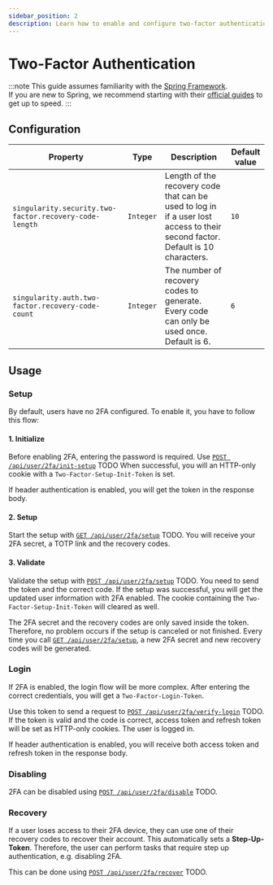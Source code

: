 ```yaml
---
sidebar_position: 2
description: Learn how to enable and configure two-factor authentication.
---
```


# Two-Factor Authentication

:::note
This guide assumes familiarity with the [Spring Framework](https://spring.io).  
If you are new to Spring, we recommend starting with their [official guides](https://spring.io/quickstart) to get up to speed.
:::

## Configuration

| Property                                               | Type      | Description                                                                                                                    | Default value |
|--------------------------------------------------------|-----------|--------------------------------------------------------------------------------------------------------------------------------|---------------|
| `singularity.security.two-factor.recovery-code-length` | `Integer` | Length of the recovery code that can be used to log in if a user lost access to their second factor. Default is 10 characters. | `10`          |
| `singularity.auth.two-factor.recovery-code-count`      | `Integer` | The number of recovery codes to generate. Every code can only be used once. Default is 6.                                      | `6`           |

## Usage

### Setup

By default, users have no 2FA configured. To enable it, you have to follow this flow:

#### 1. Initialize
Before enabling 2FA, entering the password is required.
Use [`POST /api/user/2fa/init-setup`](/swagger#/User%20Session/register) TODO
When successful, you will an HTTP-only cookie with a `Two-Factor-Setup-Init-Token` is set.

If header authentication is enabled, you will get the token in the response body.

#### 2. Setup

Start the setup with [`GET /api/user/2fa/setup`](/swagger#/User%20Session/register) TODO.
You will receive your 2FA secret, a TOTP link and the recovery codes.

#### 3. Validate

Validate the setup with [`POST /api/user/2fa/setup`](/swagger#/User%20Session/register) TODO.
You need to send the token and the correct code.
If the setup was successful, you will get the updated user information with 2FA enabled.
The cookie containing the `Two-Factor-Setup-Init-Token` will cleared as well.

   The 2FA secret and the recovery codes are only saved inside the token.
   Therefore, no problem occurs if the setup is canceled or not finished.
   Every time you call [`GET /api/user/2fa/setup`](/swagger#/User%20Session/register), a new 2FA secret and new recovery codes will be generated.

### Login

If 2FA is enabled, the login flow will be more complex.
After entering the correct credentials, you will get a `Two-Factor-Login-Token`.

Use this token to send a request to [`POST /api/user/2fa/verify-login`](/swagger#/User%20Session/register) TODO.
If the token is valid and the code is correct, access token and refresh token will be set as HTTP-only cookies. 
The user is logged in.

If header authentication is enabled, you will receive both access token and refresh token in the response body.

### Disabling

2FA can be disabled using [`POST /api/user/2fa/disable`](/swagger#/User%20Session/register) TODO.

### Recovery

If a user loses access to their 2FA device, they can use one of their recovery codes to recover their account.
This automatically sets a **Step-Up-Token**. 
Therefore, the user can perform tasks that require step up authentication, e.g. disabling 2FA.

This can be done using [`POST /api/user/2fa/recover`](/swagger#/User%20Session/register) TODO.

